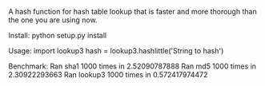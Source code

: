A hash function for hash table lookup that is faster and more thorough than 
the one you are using now.

Install:
python setup.py install

Usage:
import lookup3
hash = lookup3.hashlittle('String to hash')

Benchmark:
Ran sha1 1000 times in 2.52090787888
Ran md5 1000 times in 2.30922293663
Ran lookup3 1000 times in 0.572417974472
